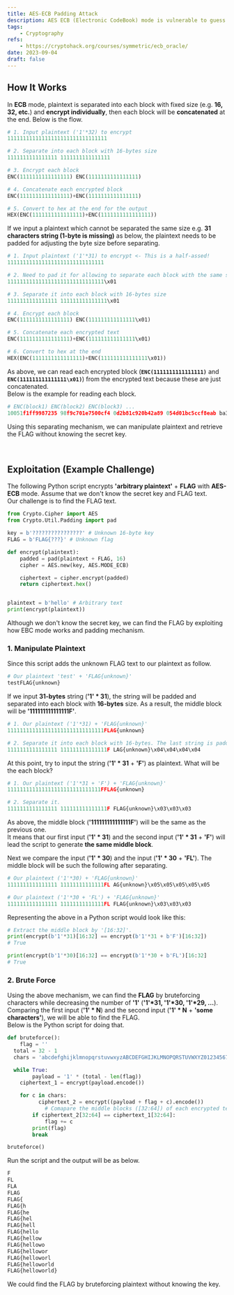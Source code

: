 ```yaml
---
title: AES-ECB Padding Attack
description: AES ECB (Electronic CodeBook) mode is vulnerable to guess plaintext/ciphertext without knowing the key by using padding.
tags:
    - Cryptography
refs:
    - https://cryptohack.org/courses/symmetric/ecb_oracle/
date: 2023-09-04
draft: false
---
```


## How It Works

In **ECB** mode, plaintext is separated into each block with fixed size (e.g. **16, 32, etc.**) and **encrypt individually**, then each block will be **concatenated** at the end. Below is the flow.

```python
# 1. Input plaintext ('1'*32) to encrypt
11111111111111111111111111111111

# 2. Separate into each block with 16-bytes size
1111111111111111 1111111111111111

# 3. Encrypt each block
ENC(1111111111111111) ENC(1111111111111111)

# 4. Concatenate each encrypted block
ENC(1111111111111111)+ENC(1111111111111111)

# 5. Convert to hex at the end for the output
HEX(ENC(1111111111111111)+ENC(1111111111111111))
```

If we input a plaintext which cannot be separated the same size e.g. **31 characters string (1-byte is missing)** as below, the plaintext needs to be padded for adjusting the byte size before separating.

```python
# 1. Input plaintext ('1'*31) to encrypt <- This is a half-assed!
1111111111111111111111111111111

# 2. Need to pad it for allowing to separate each block with the same size (31 bytes -> 32 bytes)
1111111111111111111111111111111\x01

# 3. Separate it into each block with 16-bytes size
1111111111111111 111111111111111\x01

# 4. Encrypt each block
ENC(1111111111111111) ENC(111111111111111\x01)

# 5. Concatenate each encrypted text
ENC(1111111111111111)+ENC(111111111111111\x01)

# 6. Convert to hex at the end
HEX(ENC(1111111111111111)+ENC(111111111111111\x01))
```

As above, we can read each encrypted block (**`ENC(1111111111111111)`** and **`ENC(111111111111111\x01)`**) from the encrypted text because these are just concatenated.  
Below is the example for reading each block.

```python
# ENC(block1) ENC(block2) ENC(block3) ...
10051f1ff9987235 98f9c701e7500cf4 0d2b81c920b42a89 054d01bc5ccf8eab ba37248efc4d894e c7b0f3499a478699 5ccdf3f5dff54477 8460b5acf8c2f931 
```

Using this separating mechanism, we can manipulate plaintext and retrieve the FLAG without knowing the secret key.

<br />

## Exploitation (Example Challenge)

The following Python script encrypts **'arbitrary plaintext'** + **FLAG** with **AES-ECB** mode. Assume that we don't know the secret key and FLAG text.  
Our challenge is to find the FLAG text.

```python
from Crypto.Cipher import AES
from Crypto.Util.Padding import pad

key = b'????????????????' # Unknown 16-byte key
FLAG = b'FLAG{???}' # Unknown flag

def encrypt(plaintext):
	padded = pad(plaintext + FLAG, 16)
	cipher = AES.new(key, AES.MODE_ECB)

	ciphertext = cipher.encrypt(padded)
	return ciphertext.hex()


plaintext = b'hello' # Arbitrary text
print(encrypt(plaintext))
```

Although we don't know the secret key, we can find the FLAG by exploiting how EBC mode works and padding mechanism.

### 1. Manipulate Plaintext

Since this script adds the unknown FLAG text to our plaintext as follow. 

```python
# Our plaintext 'test' + 'FLAG{unknown}'
testFLAG{unknown}
```

If we input **31-bytes** string (**'1' \* 31**), the string will be padded and separated into each block with **16-bytes** size. As a result, the middle block will be **'111111111111111F'**.

```python
# 1. Our plaintext ('1'*31) + 'FLAG{unknown}'
1111111111111111111111111111111FLAG{unknown}

# 2. Separate it into each block with 16-bytes. The last string is padded to 16-bytes.
1111111111111111 111111111111111F LAG{unknown}\x04\x04\x04\x04
```

At this point, try to input the string (**'1' \* 31** + **'F'**) as plaintext. What will be the each block?

```python
# 1. Our plaintext ('1'*31 + 'F') + 'FLAG{unknown}'
111111111111111111111111111111FFLAG{unknown}

# 2. Separate it.
1111111111111111 111111111111111F FLAG{unknown}\x03\x03\x03
```

As above, the middle block (**'111111111111111F'**) will be the same as the previous one.  
It means that our first input (**'1' \* 31**) and the second input (**'1' \* 31** + **'F'**) will lead the script to generate **the same middle block**.  

Next we compare the input (**'1' \* 30**) and the input (**'1' \* 30** + **'FL'**). The middle block will be such the following after separating.

```python
# Our plaintext ('1'*30) + 'FLAG{unknown}'
1111111111111111 11111111111111FL AG{unknown}\x05\x05\x05\x05\x05

# Our plaintext ('1'*30 + 'FL') + 'FLAG{unknown}'
1111111111111111 11111111111111FL FLAG{unknown}\x03\x03\x03
```

Representing the above in a Python script would look like this:

```python
# Extract the middle block by '[16:32]'.
print(encrypt(b'1'*31)[16:32] == encrypt(b'1'*31 + b'F')[16:32])
# True

print(encrypt(b'1'*30)[16:32] == encrypt(b'1'*30 + b'FL')[16:32]
# True
```

### 2. Brute Force

Using the above mechanism, we can find the **FLAG** by bruteforcing characters while decreasing the number of **'1'** (**'1'\*31, '1'\*30, '1'\*29, …**).  
Comparing the first input (**'1' \* N**) and the second input (**'1' \* N** + **'some characters'**), we will be able to find the FLAG.  
Below is the Python script for doing that.

```python
def bruteforce():
	flag = ''
  total = 32 - 1
  chars = 'abcdefghijklmnopqrstuvwxyzABCDEFGHIJKLMNOPQRSTUVWXYZ0123456789_-~!?#%&@{}'

  while True:
		payload = '1' * (total - len(flag))
    ciphertext_1 = encrypt(payload.encode())

    for c in chars:
		  ciphertext_2 = encrypt((payload + flag + c).encode())
			# Comapare the middle blocks ([32:64]) of each encrypted text
	    if ciphertext_2[32:64] == ciphertext_1[32:64]:
		    flag += c
        print(flag)
        break

bruteforce()
```

Run the script and the output will be as below.

```python
F
FL
FLA
FLAG
FLAG{
FLAG{h
FLAG{he
FLAG{hel
FLAG{hell
FLAG{hello
FLAG{hellow
FLAG{hellowo
FLAG{hellowor
FLAG{helloworl
FLAG{helloworld
FLAG{helloworld}
```

We could find the FLAG by bruteforcing plaintext without knowing the key.
